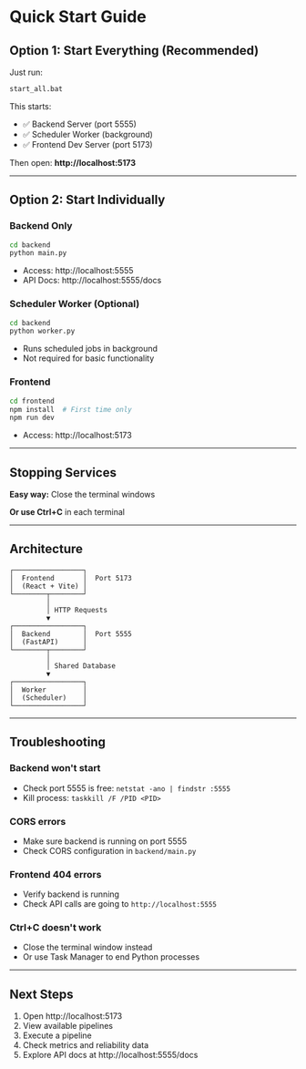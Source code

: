 # Quick Start Guide

## Option 1: Start Everything (Recommended)

Just run:
```bash
start_all.bat
```

This starts:
- ✅ Backend Server (port 5555)
- ✅ Scheduler Worker (background)
- ✅ Frontend Dev Server (port 5173)

Then open: **http://localhost:5173**

---

## Option 2: Start Individually

### Backend Only
```bash
cd backend
python main.py
```
- Access: http://localhost:5555
- API Docs: http://localhost:5555/docs

### Scheduler Worker (Optional)
```bash
cd backend
python worker.py
```
- Runs scheduled jobs in background
- Not required for basic functionality

### Frontend
```bash
cd frontend
npm install  # First time only
npm run dev
```
- Access: http://localhost:5173

---

## Stopping Services

**Easy way:** Close the terminal windows

**Or use Ctrl+C** in each terminal

---

## Architecture

```
┌─────────────────┐
│  Frontend       │  Port 5173
│  (React + Vite) │
└────────┬────────┘
         │
         │ HTTP Requests
         ▼
┌─────────────────┐
│  Backend        │  Port 5555
│  (FastAPI)      │
└────────┬────────┘
         │
         │ Shared Database
         ▼
┌─────────────────┐
│  Worker         │
│  (Scheduler)    │
└─────────────────┘
```

---

## Troubleshooting

### Backend won't start
- Check port 5555 is free: `netstat -ano | findstr :5555`
- Kill process: `taskkill /F /PID <PID>`

### CORS errors
- Make sure backend is running on port 5555
- Check CORS configuration in `backend/main.py`

### Frontend 404 errors
- Verify backend is running
- Check API calls are going to `http://localhost:5555`

### Ctrl+C doesn't work
- Close the terminal window instead
- Or use Task Manager to end Python processes

---

## Next Steps

1. Open http://localhost:5173
2. View available pipelines
3. Execute a pipeline
4. Check metrics and reliability data
5. Explore API docs at http://localhost:5555/docs
